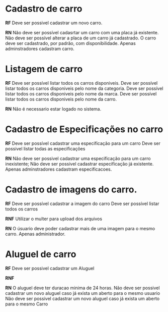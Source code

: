 
# Cadastro de carro

**RF** 
Deve ser possivel cadastrar um novo carro.

**RN** 
Não deve ser possível cadasrtar um carro com uma placa já existente.
Não deve ser possível alterar a placa de um carro já cadastrado.
O carro deve ser cadastrado, por padrão, com disponibilidade.
Apenas adminstradores cadastram carro.


# Listagem de carro

**RF**
Deve ser possível listar todos os carros disponiveis.
Deve ser possível listar todos os carros disponiveis pelo nome da categoria. 
Deve ser possível listar todos os carros disponiveis pelo nome da marca. 
Deve ser possível listar todos os carros disponiveis pelo nome da carro. 


**RN** 
Não é necessario estar logado no sistema.


# Cadastro de Especificações no carro

**RF** 
Deve ser possível cadastrar uma especificação para um carro
Deve ser possivel listar todas as especificações

**RN** 
Não deve ser possivel cadastrar uma especificação para um carro inexistente;
Não deve ser possivel cadastrar especificação já existente.
Apenas adminstradores cadastram especificacoes.

# Cadastro de imagens do carro.

**RF** 
Deve ser possível cadastrar a imagem do carro
Deve ser possível listar todos os carros

**RNF** 
Utilizar o multer para upload dos arquivos

**RN** 
O úsuario deve poder cadastrar mais de uma imagem para o mesmo carro.
Apenas administrador.


# Aluguel de carro

**RF** 
Deve ser possivel cadastrar um Aluguel

**RNF** 

**RN** 
O aluguel deve ter duracao minima de 24 horas.
Não deve ser possivel cadastrar um novo aluguel caso já exista um aberto para o mesmo usuario
Não deve ser possivel cadastrar um novo aluguel caso já exista um aberto para o mesmo Carro




